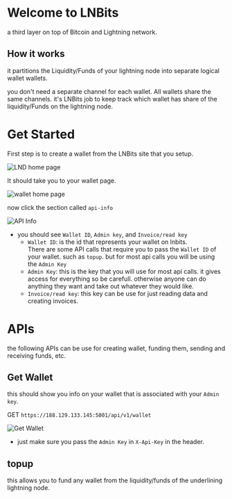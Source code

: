 # Welcome to LNBits

a third layer on top of Bitcoin and Lightning network.

## How it works

it partitions the Liquidity/Funds of your lightning node into separate logical wallet wallets.

you don't need a separate channel for each wallet. All wallets share the same channels.
it's LNBits job to keep track which wallet has share of the liquidity/Funds on the lightning node.

# Get Started

First step is to create a wallet from the LNBits site that you setup.

![LND home page](lnbits_home.png)

It should take you to your wallet page.

![wallet home page](wallet_home.png)

now click the section called `api-info`

![API Info](api-info.png)

- you should see `Wallet ID`, `Admin key`, and `Invoice/read key`
  - `Wallet ID`: is the id that represents your wallet on lnbits.  
    There are some API calls that require you to pass the `Wallet ID` of your wallet.
    such as `topup`. but for most api calls you will be using the `Admin Key`
  - `Admin Key`: this is the key that you will use for most api calls. it gives access for everything so be carefull. otherwise anyone can do anything they want and take out whatever they would like.
  - `Invoice/read key`: this key can be use for just reading data and creating invoices.

# APIs

the following APIs can be use for creating wallet, funding them, sending and receiving funds, etc.

## Get Wallet

this should show you info on your wallet that is associated with your `Admin key`.

GET `https://188.129.133.145:5001/api/v1/wallet`

![Get Wallet](get-wallet.png)

- just make sure you pass the `Admin Key` in `X-Api-Key` in the header.

## topup

this allows you to fund any wallet from the liquidity/funds of the underlining lightning node.
